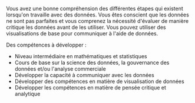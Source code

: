 Vous avez une bonne compréhension des différentes étapes qui existent lorsqu'on travaille avec des données. Vous êtes conscient que les données ne sont pas parfaites et vous comprenez la nécessité d'évaluer de manière critique les données avant de les utiliser. Vous pouvez utiliser des visualisations de base pour communiquer à l'aide de données.  

Des compétences à développer :
* Niveau intermédiaire en mathématiques et statistiques
* Cours de base sur la science des données, la gouvernance des données et/ou l'analyse commerciale
* Développer la capacité à communiquer avec les données
* Développer des compétences en matière de visualisation de données
* Développer les compétences en matière de pensée critique et analytique